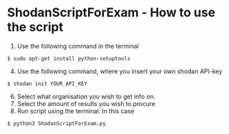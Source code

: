 # ShodanScriptForExam - How to use the script
1. Use the following command in the terminal
```console
$ sudo apt-get install python-setuptools
```
4. Use the following command, where you insert your own shodan API-key
```console
$ shodan init YOUR_API_KEY
```
6. Select what organisation you wish to get info on.
7. Select the amount of results you wish to procure
8. Run script using the terminal: In this case
```console
$ python3 ShodanScriptForExam.py
```

